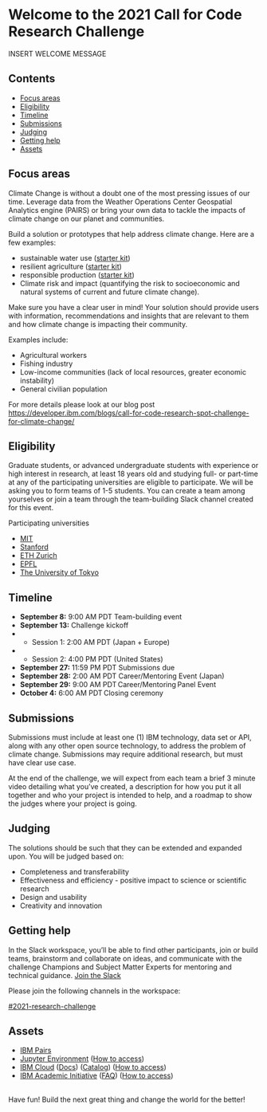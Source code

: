 # Welcome to the 2021 Call for Code Research Challenge

INSERT WELCOME MESSAGE

## Contents
- [Focus areas](#focus-areas)
- [Eligibility](#eligibility)
- [Timeline](#timeline)
- [Submissions](#submissions)
- [Judging](#judging)
- [Getting help](#getting-help)
- [Assets](#assets)


## Focus areas
Climate Change is without a doubt one of the most pressing issues of our time. Leverage data from the Weather Operations Center Geospatial Analytics engine (PAIRS) or bring your own data to tackle the impacts of climate change on our planet and communities. 

Build a solution or prototypes that help address climate change. Here are a few examples:

- sustainable water use ([starter kit](https://github.com/Call-for-Code/Solution-Starter-Kit-Water-2021/))
- resilient agriculture ([starter kit](https://github.com/Call-for-Code/Solution-Starter-Kit-Production-2021/))
- responsible production ([starter kit](https://github.com/Call-for-Code/Solution-Starter-Kit-Production-2021/))
- Climate risk and impact (quantifying the risk to socioeconomic and natural systems of current and future climate change).

Make sure you have a clear user in mind! Your solution should provide users with information, recommendations and insights that are relevant to them and how climate change is impacting their community.

Examples include:
- Agricultural workers
- Fishing industry
- Low-income communities (lack of local resources, greater economic instability)
- General civilian population

For more details please look at our blog post
https://developer.ibm.com/blogs/call-for-code-research-spot-challenge-for-climate-change/

## Eligibility

Graduate students, or advanced undergraduate students with experience or high interest in research, at least 18 years old and studying full- or part-time at any of the participating universities are eligible to participate. We will be asking you to form teams of 1-5 students. You can create a team among yourselves or join a team through the team-building Slack channel created for this event.

Participating universities
- [MIT]()
- [Stanford]()
- [ETH Zurich]()
- [EPFL]()
- [The University of Tokyo]()

## Timeline

- **September 8:** 9:00 AM PDT Team-building event  
- **September 13:** Challenge kickoff
- - Session 1:  2:00 AM PDT (Japan + Europe)
- - Session 2:  4:00 PM PDT (United States)
- **September 27:**	11:59 PM PDT Submissions due
- **September 28:**	2:00 AM PDT Career/Mentoring Event (Japan)
- **September 29:**	9:00 AM PDT Career/Mentoring Panel Event 
- **October 4:** 6:00 AM PDT Closing ceremony

## Submissions

Submissions must include at least one (1) IBM technology, data set or API, along with any other open source technology, to address the problem of climate change. Submissions may require additional research, but must have clear use case.

At the end of the challenge, we will expect from each team a brief 3 minute video detailing what you’ve created, a description for how you put it all together and who your project is intended to help, and a roadmap to show the judges where your project is going.

## Judging

The solutions should be such that they can be extended and expanded upon. You will be judged based on:
- Completeness and transferability
- Effectiveness and efficiency - positive impact to science or scientific research
- Design and usability
- Creativity and innovation

## Getting help

In the Slack workspace, you’ll be able to find other participants, join or build teams, brainstorm and collaborate on ideas, and communicate with the challenge Champions and Subject Matter Experts for mentoring and technical guidance. [Join the Slack](https://join.slack.com/t/callforcodere-ju79661/shared_invite/zt-uc2w9nn4-zEf9urnpE1c7~EIGJblx_Q)

Please join the following channels in the workspace:

[#2021-research-challenge](https://callforcode-research.slack.com/archives/C02BVGGJDJ7)

## Assets

- [IBM Pairs](https://github.com/IBM/ibmpairs)
- [Jupyter Environment](https://ibm.biz/cfcnotebook) ([How to access](/jupyter-platform/getting-started.md))
- [IBM Cloud](https://cloud.ibm.com) ([Docs](https://cloud.ibm.com/docs)) ([Catalog](https://cloud.ibm.com/catalog)) ([How to access](/how-to/how-to-access-ibm-cloud/how-to-access-ibm-cloud.md))
- [IBM Academic Initiative](https://ibm.com/academic) ([FAQ](https://www.ibm.com/academic/faqs/faqs)) ([How to access](/how-to/how-to-access-the-ibm-academic-initiative/how-to-access-the-ibm-academic-initiative.md))

<br />
Have fun! Build the next great thing and change the world for the better!